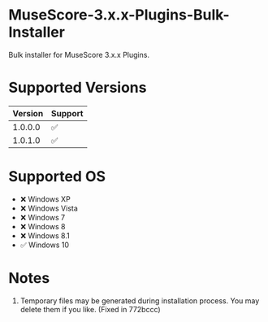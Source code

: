 # MuseScore-3.x.x-Plugins-Bulk-Installer
Bulk installer for MuseScore 3.x.x Plugins.

# Supported Versions
| Version | Support |
| ----------- | ----------- |
| 1.0.0.0 | :white_check_mark: |
| 1.0.1.0 | :white_check_mark: |

# Supported OS
- :x: Windows XP
- :x: Windows Vista
- :x: Windows 7
- :x: Windows 8
- :x: Windows 8.1
- :white_check_mark: Windows 10

# Notes
1. Temporary files may be generated during installation process.  You may delete them if you like. (Fixed in 772bccc)
